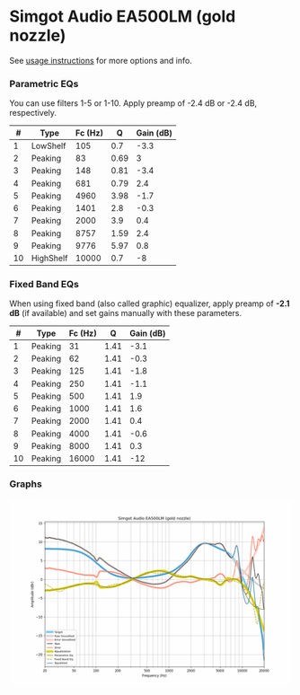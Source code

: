 # Simgot Audio EA500LM (gold nozzle)
See [usage instructions](https://github.com/jaakkopasanen/AutoEq#usage) for more options and info.

### Parametric EQs
You can use filters 1-5 or 1-10. Apply preamp of -2.4 dB or -2.4 dB, respectively.

|   # | Type      |   Fc (Hz) |    Q |   Gain (dB) |
|-----|-----------|-----------|------|-------------|
|   1 | LowShelf  |       105 | 0.7  |        -3.3 |
|   2 | Peaking   |        83 | 0.69 |         3   |
|   3 | Peaking   |       148 | 0.81 |        -3.4 |
|   4 | Peaking   |       681 | 0.79 |         2.4 |
|   5 | Peaking   |      4960 | 3.98 |        -1.7 |
|   6 | Peaking   |      1401 | 2.8  |        -0.3 |
|   7 | Peaking   |      2000 | 3.9  |         0.4 |
|   8 | Peaking   |      8757 | 1.59 |         2.4 |
|   9 | Peaking   |      9776 | 5.97 |         0.8 |
|  10 | HighShelf |     10000 | 0.7  |        -8   |

### Fixed Band EQs
When using fixed band (also called graphic) equalizer, apply preamp of **-2.1 dB** (if available) and set gains manually with these parameters.

|   # | Type    |   Fc (Hz) |    Q |   Gain (dB) |
|-----|---------|-----------|------|-------------|
|   1 | Peaking |        31 | 1.41 |        -3.1 |
|   2 | Peaking |        62 | 1.41 |        -0.3 |
|   3 | Peaking |       125 | 1.41 |        -1.8 |
|   4 | Peaking |       250 | 1.41 |        -1.1 |
|   5 | Peaking |       500 | 1.41 |         1.9 |
|   6 | Peaking |      1000 | 1.41 |         1.6 |
|   7 | Peaking |      2000 | 1.41 |         0.4 |
|   8 | Peaking |      4000 | 1.41 |        -0.6 |
|   9 | Peaking |      8000 | 1.41 |         0.3 |
|  10 | Peaking |     16000 | 1.41 |       -12   |

### Graphs
![](./Simgot%20Audio%20EA500LM%20(gold%20nozzle).png)
